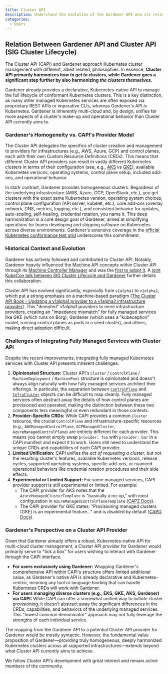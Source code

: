```yaml
---
title: Cluster API
description: Understand the evolution of the Gardener API and its relation to the Cluster API
categories:
  - Users
---
```


## Relation Between Gardener API and Cluster API (SIG Cluster Lifecycle)

The Cluster API (CAPI) and Gardener approach Kubernetes cluster management with different, albeit related, philosophies. In essence, **Cluster API primarily harmonizes *how to get to* clusters, while Gardener goes a significant step further by also harmonizing *the clusters themselves*.**

Gardener already provides a declarative, Kubernetes-native API to manage the full lifecycle of conformant Kubernetes clusters. This is a key distinction, as many other managed Kubernetes services are often exposed via proprietary REST APIs or imperative CLIs, whereas Gardener's API *is* Kubernetes. Gardener is inherently multi-cloud and, by design, unifies far more aspects of a cluster's make-up and operational behavior than Cluster API currently aims to.

### Gardener's Homogeneity vs. CAPI's Provider Model

The Cluster API delegates the specifics of cluster creation and management to providers for infrastructures (e.g., AWS, Azure, GCP) and control planes, each with their own Custom Resource Definitions (CRDs). This means that different Cluster API providers can result in vastly different Kubernetes clusters in terms of their configuration (see, e.g., [AKS](https://capz.sigs.k8s.io/managed/managedcluster#specification) vs [GKE](https://raw.githubusercontent.com/kubernetes-sigs/cluster-api-provider-gcp/refs/heads/main/templates/cluster-template-gke.yaml)), available Kubernetes versions, operating systems, control plane setup, included add-ons, and operational behavior.

In stark contrast, Gardener provides homogeneous clusters. Regardless of the underlying infrastructure (AWS, Azure, GCP, OpenStack, etc.), you get clusters with the exact same Kubernetes version, operating system choices, control plane configuration (API server, kubelet, etc.), core add-ons (overlay network, DNS, metrics, logging, etc.), and consistent behavior for updates, auto-scaling, self-healing, credential rotation, you name it. This deep harmonization is a core design goal of Gardener, aimed at simplifying operations for teams developing and shipping software on Kubernetes across diverse environments. Gardener's extensive coverage in the [official Kubernetes conformance test grid](https://testgrid.k8s.io/conformance-gardener) underscores this commitment.

### Historical Context and Evolution

Gardener has actively followed and contributed to Cluster API. Notably, Gardener heavily influenced the Machine API concepts within Cluster API through its [Machine Controller Manager](https://github.com/gardener/machine-controller-manager) and was the [first to adopt it](https://github.com/kubernetes-sigs/cluster-api/commit/00b1ead264aea6f88585559056c180771cce3815). A [joint KubeCon talk between SIG Cluster Lifecycle and Gardener](https://www.youtube.com/watch?v=Mtg8jygK3Hs) further details this collaboration.

Cluster API has evolved significantly, especially from `v1alpha1` to `v1alpha2`, which put a strong emphasis on a machine-based paradigm ([The Cluster API Book - Updating a v1alpha1 provider to a v1alpha2 infrastructure provider](https://release-0-2.cluster-api.sigs.k8s.io/providers/v1alpha1-to-v1alpha2)). This "demoted" v1alpha1 providers to mere infrastructure providers, creating an "impedance mismatch" for fully managed services like GKE (which runs on Borg), Gardener (which uses a "kubeception" model, running control planes as pods in a seed cluster), and others, making direct adoption difficult.

### Challenges of Integrating Fully Managed Services with Cluster API

Despite the recent improvements, integrating fully managed Kubernetes services with Cluster API presents inherent challenges:

1.  **Opinionated Structure:** Cluster API's `Cluster` / `ControlPlane` / `MachineDeployment` / `MachinePool` structure is opinionated and doesn't always align naturally with how fully managed services architect their offerings. In particular, the separation between [`ControlPlane`](https://cluster-api.sigs.k8s.io/developer/providers/contracts/control-plane) and [`InfraCluster`](https://cluster-api.sigs.k8s.io/developer/providers/contracts/infra-cluster) objects can be difficult to map cleanly. Fully managed services often abstract away the details of how control planes are provisioned and operated, making the distinction between these two components less meaningful or even redundant in those contexts.
2.  **Provider-Specific CRDs:** While CAPI provides a common `Cluster` resource, the crucial `ControlPlane` and infrastructure-specific resources (e.g., `AWSManagedControlPlane`, `GCPManagedCluster`, `AzureManagedControlPlane`) are entirely different for each provider. This means you cannot simply swap `provider: foo` with `provider: bar` in a CAPI manifest and expect it to work. Users still need to understand the unique CRDs and capabilities of each CAPI provider.
3.  **Limited Unification:** CAPI unifies the *act of requesting a cluster*, but not the resulting cluster's features, available Kubernetes versions, release cycles, supported operating systems, specific add-ons, or nuanced operational behaviors like credential rotation procedures and their side effects.
4.  **Experimental or Limited Support:** For some managed services, CAPI provider support is still experimental or limited. For example:
    *   The CAPI provider for AKS notes that the `AzureManagedClusterTemplate` is "basically a no-op," with most configuration in `AzureManagedControlPlaneTemplate` ([CAPZ Docs](https://capz.sigs.k8s.io/topics/clusterclass.md)).
    *   The CAPI provider for GKE states: "Provisioning managed clusters (GKE) is an experimental feature..." and is disabled by default ([CAPG Docs](https://cluster-api-gcp.sigs.k8s.io/managed/)).

### Gardener's Perspective on a Cluster API Provider

Given that Gardener already offers a robust, Kubernetes-native API for multi-cloud cluster management, a Cluster API provider for Gardener would primarily serve to "tick a box" for users wishing to interact with Gardener through the CAPI interface.

*   **For users exclusively using Gardener:** Wrapping Gardener's comprehensive API within CAPI's structure offers limited additional value, as Gardener's native API is already declarative and Kubernetes-centric, meaning any tool or language binding that can handle Kubernetes CRDs will work with Gardener.
*   **For users managing diverse clusters (e.g., EKS, GKE, AKS, Gardener) via CAPI:** While CAPI can offer a somewhat unified way to *initiate* cluster provisioning, it doesn't abstract away the significant differences in the CRDs, capabilities, and behaviors of the underlying managed services. This "lowest common denominator" approach may not fully leverage the strengths of each individual service.

The mapping from the Gardener API to a potential Cluster API provider for Gardener would be mostly syntactic. However, the fundamental value proposition of Gardener—providing truly homogeneous, deeply harmonized Kubernetes clusters across all supported infrastructures—extends beyond what Cluster API currently aims to achieve.

We follow Cluster API's development with great interest and remain active members of the community.
